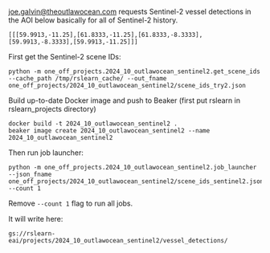 joe.galvin@theoutlawocean.com requests Sentinel-2 vessel detections in the AOI below
basically for all of Sentinel-2 history.

```
[[[59.9913,-11.25],[61.8333,-11.25],[61.8333,-8.3333],[59.9913,-8.3333],[59.9913,-11.25]]]
```

First get the Sentinel-2 scene IDs:

    python -m one_off_projects.2024_10_outlawocean_sentinel2.get_scene_ids --cache_path /tmp/rslearn_cache/ --out_fname one_off_projects/2024_10_outlawocean_sentinel2/scene_ids_try2.json

Build up-to-date Docker image and push to Beaker (first put rslearn in rslearn_projects directory)

    docker build -t 2024_10_outlawocean_sentinel2 .
    beaker image create 2024_10_outlawocean_sentinel2 --name 2024_10_outlawocean_sentinel2

Then run job launcher:

    python -m one_off_projects.2024_10_outlawocean_sentinel2.job_launcher --json_fname one_off_projects/2024_10_outlawocean_sentinel2/scene_ids_sentinel2.json --count 1

Remove `--count 1` flag to run all jobs.

It will write here:

    gs://rslearn-eai/projects/2024_10_outlawocean_sentinel2/vessel_detections/
